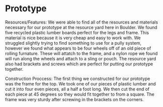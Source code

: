 Prototype
=================

Resources/Features: 
  We were able to find all of the resources and materials necessary for our prototype at the resource yard here in Boulder. We found five recycled plastic lumber boards perfect for the legs and frame. This material is nice because it is very cheap and easy to work with. We struggled slightly trying to find something to use for a pully system, however we found what appears to be four wheels off of an old piece of rolling furnature. These will attatch to the frame, and a nylon rope we found will run along the wheels and attach to a sling or pouch. The resource yard also had brackets and screws which are perfect for putting our prototype together.

Construction Proccess: 
  The first thing we constructed for our prototype was the frame for the top. We took one of our pieces of plastic lumber and cut it into four even pieces, all a half a foot long. We then cut the end of each piece at 45 degrees so they would fit together to from a square. The frame was very sturdy after screwing in the brackets on the corners. 

